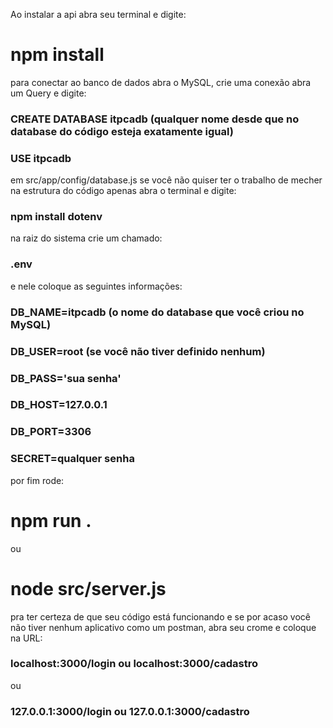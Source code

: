 Ao instalar a api abra seu terminal e digite:

# npm install

para conectar ao banco de dados abra o MySQL, crie uma conexão abra um Query e digite:

### CREATE DATABASE itpcadb (qualquer nome desde que no database do código esteja exatamente igual)
### USE itpcadb

em src/app/config/database.js se você não quiser ter o trabalho de mecher na estrutura do código apenas abra o terminal e digite:

### npm install dotenv

na raiz do sistema crie um chamado:
### .env
e nele coloque as seguintes informações:

### DB_NAME=itpcadb (o nome do database que você criou no MySQL)
### DB_USER=root (se você não tiver definido nenhum)
### DB_PASS='sua senha'
### DB_HOST=127.0.0.1
### DB_PORT=3306

### SECRET=qualquer senha

por fim rode:

# npm run .
ou
# node  src/server.js


pra ter certeza de que seu código está funcionando e se por acaso você não tiver nenhum aplicativo como um postman, abra seu crome e coloque na URL:

### localhost:3000/login ou localhost:3000/cadastro
ou
### 127.0.0.1:3000/login ou 127.0.0.1:3000/cadastro